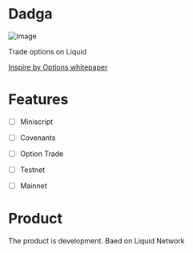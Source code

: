 # Dadga

![image](https://user-images.githubusercontent.com/83122757/212081105-d073521e-d920-4d77-af6a-04989062c7e7.png)


Trade options on Liquid

[Inspire by Options whitepaper](https://blockstream.com/assets/downloads/pdf/options-whitepaper.pdf)

# Features

- [ ] Miniscript

- [ ] Covenants

- [ ] Option Trade 

- [ ] Testnet

- [ ] Mainnet

# Product

The product is development. Baed on Liquid Network
